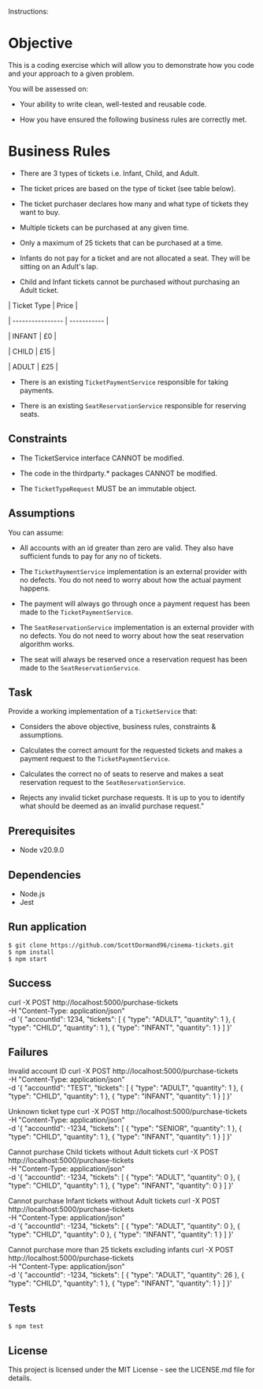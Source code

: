Instructions:

# Objective

This is a coding exercise which will allow you to demonstrate how you code and your approach to a given problem.

You will be assessed on:

- Your ability to write clean, well-tested and reusable code.

- How you have ensured the following business rules are correctly met.

# Business Rules

- There are 3 types of tickets i.e. Infant, Child, and Adult.

- The ticket prices are based on the type of ticket (see table below).

- The ticket purchaser declares how many and what type of tickets they want to buy.

- Multiple tickets can be purchased at any given time.

- Only a maximum of 25 tickets that can be purchased at a time.

- Infants do not pay for a ticket and are not allocated a seat. They will be sitting on an Adult's lap.

- Child and Infant tickets cannot be purchased without purchasing an Adult ticket.

|   Ticket Type    |     Price   |

| ---------------- | ----------- |

|    INFANT        |    £0       |

|    CHILD         |    £15     |

|    ADULT         |    £25      |

- There is an existing `TicketPaymentService` responsible for taking payments.

- There is an existing `SeatReservationService` responsible for reserving seats.

## Constraints

- The TicketService interface CANNOT be modified.

- The code in the thirdparty.* packages CANNOT be modified.

- The `TicketTypeRequest` MUST be an immutable object.

## Assumptions

You can assume:

- All accounts with an id greater than zero are valid. They also have sufficient funds to pay for any no of tickets.

- The `TicketPaymentService` implementation is an external provider with no defects. You do not need to worry about how the actual payment happens.

- The payment will always go through once a payment request has been made to the `TicketPaymentService`.

- The `SeatReservationService` implementation is an external provider with no defects. You do not need to worry about how the seat reservation algorithm works.

- The seat will always be reserved once a reservation request has been made to the `SeatReservationService`.

## Task

Provide a working implementation of a `TicketService` that:

- Considers the above objective, business rules, constraints & assumptions.

- Calculates the correct amount for the requested tickets and makes a payment request to the `TicketPaymentService`. 

- Calculates the correct no of seats to reserve and makes a seat reservation request to the `SeatReservationService`. 

- Rejects any invalid ticket purchase requests. It is up to you to identify what should be deemed as an invalid purchase request.”

## Prerequisites
- Node v20.9.0

## Dependencies
- Node.js
- Jest

## Run application
```
$ git clone https://github.com/ScottDormand96/cinema-tickets.git
$ npm install
$ npm start
```

## Success

curl -X POST http://localhost:5000/purchase-tickets \
-H "Content-Type: application/json" \
-d '{
  "accountId": 1234,
  "tickets": [
    { "type": "ADULT", "quantity": 1 },
    { "type": "CHILD", "quantity": 1 },
    { "type": "INFANT", "quantity": 1 }
  ]
}'

## Failures

Invalid account ID
curl -X POST http://localhost:5000/purchase-tickets \
-H "Content-Type: application/json" \
-d '{
  "accountId": "TEST",
  "tickets": [
    { "type": "ADULT", "quantity": 1 },
    { "type": "CHILD", "quantity": 1 },
    { "type": "INFANT", "quantity": 1 }
  ]
}'

Unknown ticket type
curl -X POST http://localhost:5000/purchase-tickets \
-H "Content-Type: application/json" \
-d '{
  "accountId": -1234,
  "tickets": [
    { "type": "SENIOR", "quantity": 1 },
    { "type": "CHILD", "quantity": 1 },
    { "type": "INFANT", "quantity": 1 }
  ]
}'

Cannot purchase Child tickets without Adult tickets
curl -X POST http://localhost:5000/purchase-tickets \
-H "Content-Type: application/json" \
-d '{
  "accountId": -1234,
  "tickets": [
    { "type": "ADULT", "quantity": 0 },
    { "type": "CHILD", "quantity": 1 },
    { "type": "INFANT", "quantity": 0 }
  ]
}'

Cannot purchase Infant tickets without Adult tickets
curl -X POST http://localhost:5000/purchase-tickets \
-H "Content-Type: application/json" \
-d '{
  "accountId": -1234,
  "tickets": [
    { "type": "ADULT", "quantity": 0 },
    { "type": "CHILD", "quantity": 0 },
    { "type": "INFANT", "quantity": 1 }
  ]
}'


Cannot purchase more than 25 tickets excluding infants
curl -X POST http://localhost:5000/purchase-tickets \
-H "Content-Type: application/json" \
-d '{
  "accountId": -1234,
  "tickets": [
    { "type": "ADULT", "quantity": 26 },
    { "type": "CHILD", "quantity": 1 },
    { "type": "INFANT", "quantity": 1 }
  ]
}'


## Tests
```
$ npm test
```

## License
This project is licensed under the MIT License - see the LICENSE.md file for details.
